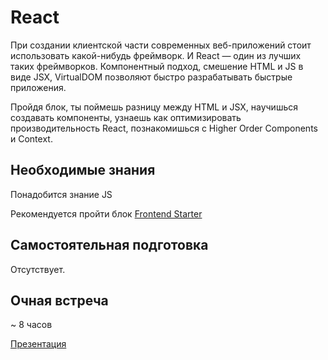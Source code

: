 # React

При создании клиентской части современных веб-приложений стоит использовать какой-нибудь фреймворк. И React — один из лучших таких фреймворков. Компонентный подход, смешение HTML и JS в виде JSX, VirtualDOM позволяют быстро разрабатывать быстрые приложения.

Пройдя блок, ты поймешь разницу между HTML и JSX, научишься создавать компоненты, узнаешь как оптимизировать производительность React, познакомишься с Higher Order Components и Context.


## Необходимые знания

Понадобится знание JS

Рекомендуется пройти блок [Frontend Starter](https://github.com/kontur-courses/frontend-starter-tutorial)


## Самостоятельная подготовка

Отсутствует.

## Очная встреча

~ 8 часов

[Презентация](https://kontur-courses.github.io/react)
